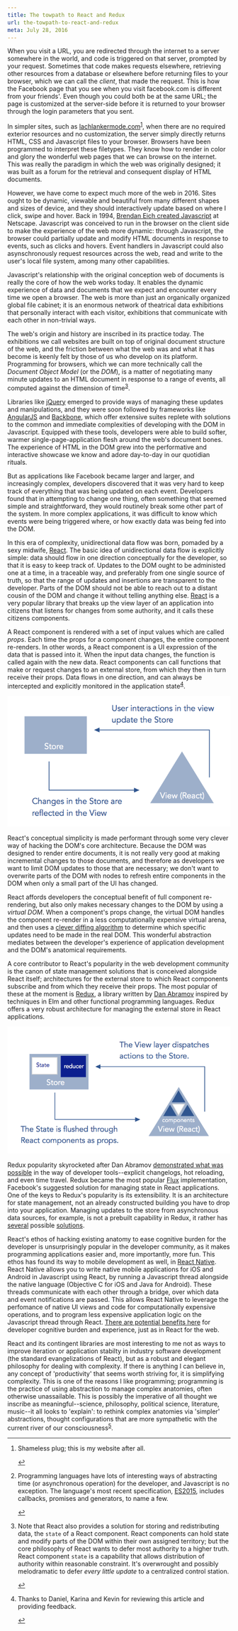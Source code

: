 ```yaml
---
title: The towpath to React and Redux 
url: the-towpath-to-react-and-redux 
meta: July 28, 2016 
---
```

<p>When you visit a URL, you are redirected through the internet to a server somewhere in the world, and code is triggered on that server, prompted by your request. Sometimes that code makes requests elsewhere, retrieving other resources from a database or elsewhere before returning files to your browser, which we can call the <em>client</em>, that made the request. This is how the Facebook page that you see when you visit facebook.com is different from your friends'. Even though you could both be at the same URL; the page is customized at the server-side before it is returned to your browser through the login parameters that you sent.</p>
<p>In simpler sites, such as <a href="http://lachlankermode.com/">lachlankermode.com</a><sup id="fnref-1"><a href="#fn-1" class="footnote-ref">1</a></sup>, when there are no required exterior resources and no customization, the server simply directly returns HTML, CSS and Javascript files to your browser. Browsers have been programmed to interpret these filetypes. They know how to render in color and glory the wonderful web pages that we can browse on the internet. This was really the paradigm in which the web was originally designed; it was built as a forum for the retrieval and consequent display of HTML documents.</p>
<p>However, we have come to expect much more of the web in 2016. Sites ought to be dynamic, viewable and beautiful from many different shapes and sizes of device, and they should interactively update based on where I click, swipe and hover. Back in 1994, <a href="http://speakingjs.com/es5/ch04.html">Brendan Eich created Javascript</a> at Netscape. Javascript was conceived to run in the browser on the client side to make the experience of the web more dynamic: through Javascript, the browser could partially update and modify HTML documents in response to events, such as clicks and hovers. Event handlers in Javascript could also asynschronously request resources across the web, read and write to the user's local file system, among many other capabilities.</p>
<p>Javascript's relationship with the original conception web of documents is really the core of how the web works today. It enables the dynamic experience of data and documents that we expect and encounter every time we open a browser. The web is more than just an organically organized global file cabinet; it is an enormous network of theatrical data exhibitions that personally interact with each visitor, exhibitions that communicate with each other in non-trivial ways.</p>
<p>The web's origin and history are inscribed in its practice today. The exhibitions we call websites are built on top of original document structure of the web, and the friction between what the web was and what it has become is keenly felt by those of us who develop on its platform. Programming for browsers, which we can more technically call the <em>Document Object Model</em> (or the <em>DOM</em>), is a matter of negotiating many minute updates to an HTML document in response to a range of events, all computed against the dimension of time<sup id="fnref-3"><a href="#fn-3" class="footnote-ref">3</a></sup>.</p>
<p>Libraries like <a href="https://jquery.com/">jQuery</a> emerged to provide ways of managing these updates and manipulations, and they were soon followed by frameworks like <a href="https://angularjs.org/">AngularJS</a> and <a href="http://backbonejs.org/">Backbone</a>, which offer extensive suites replete with solutions to the common and immediate complexities of developing with the DOM in Javascript. Equipped with these tools, developers were able to build softer, warmer single-page-application flesh around the web's document bones. The experience of HTML in the DOM grew into the performative and interactive showcase we know and adore day-to-day in our quotidian rituals.</p>
<p>But as applications like Facebook became larger and larger, and increasingly complex, developers discovered that it was very hard to keep track of everything that was being updated on each event. Developers found that in attempting to change one thing, often something that seemed simple and straightforward, they would routinely break some other part of the system. In more complex applications, it was difficult to know which events were being triggered where, or how exactly data was being fed into the DOM.</p>
<p>In this era of complexity, unidirectional data flow was born, pomaded by a sexy midwife, <a href="https://facebook.github.io/react/index.html">React</a>. The basic idea of unidirectional data flow is explicitly simple: data should flow in one direction conceptually for the developer, so that it is easy to keep track of. Updates to the DOM ought to be administed one at a time, in a traceable way, and preferably from one single source of truth, so that the range of updates and insertions are transparent to the developer. Parts of the DOM should not be able to reach out to a distant cousin of the DOM and change it without telling anything else. <a href="https://facebook.github.io/react/index.html">React</a> is a very popular library that breaks up the view layer of an application into citizens that listens for changes from some authority, and it calls these citizens components.</p>
<p>A React component is rendered with a set of input values which are called <em>props</em>. Each time the props for a component changes, the entire component re-renders. In other words, a React component is a UI expression of the data that is passed into it. When the input data changes, the function is called again with the new data. React components can call functions that make or request changes to an external store, from which they then in turn receive their props. Data flows in one direction, and can always be intercepted and explicitly monitored in the application state<sup id="fnref-4"><a href="#fn-4" class="footnote-ref">4</a></sup>.</p>
<p><img src="/static/react1.png" alt="One Way Data Flow"></p>
<p>React's conceptual simplicity is made performant through some very clever way of hacking the DOM's core architecture. Because the DOM was designed to render entire documents, it is not really very good at making incremental changes to those documents, and therefore as developers we want to limit DOM updates to those that are necessary; we don't want to overwrite parts of the DOM with nodes to refresh entire components in the DOM when only a small part of the UI has changed.</p>
<p>React affords developers the conceptual benefit of full component re-rendering, but also only makes necessary changes to the DOM by using a <em>virtual DOM</em>. When a component's props change, the virtual DOM handles the component re-render in a less computationally expensive virtual arena, and then uses a <a href="https://facebook.github.io/react/docs/reconciliation.html">clever diffing algorithm</a> to determine which specific updates need to be made in the real DOM. This wonderful abstraction mediates between the developer's experience of application development and the DOM's anatomical requirements.</p>
<p>A core contributor to React's popularity in the web development community is the canon of state management solutions that is conceived alongside React itself; architectures for the external store to which React components subscribe and from which they receive their props. The most popular of these at the moment is <a href="https://github.com/reactjs/redux">Redux</a>, a library written by <a href="https://github.com/gaearon">Dan Abramov</a> inspired by techniques in Elm and other functional programming languages. Redux offers a very robust architecture for managing the external store in React applications.</p>
<p><img src="/static/react2.png" alt="Redux Architecture"></p>
<p>Redux popularity skyrocketed after Dan Abramov <a href="https://www.youtube.com/watch?v=xsSnOQynTHs">demonstrated what was possible</a> in the way of developer tools--explicit changelogs, hot reloading, and even time travel. Redux became the most popular <a href="https://facebook.github.io/flux/">Flux</a> implementation, Facebook's suggested solution for managing state in React applications. One of the keys to Redux's popularity is its extensibility. It is an architecture for state management, not an already constructed building you have to drop into your application. Managing updates to the store from asynchronous data sources, for example, is not a prebuilt capability in Redux, it rather has <a href="https://github.com/gaearon/redux-thunk">several</a> possible <a href="https://github.com/yelouafi/redux-saga">solutions</a>.</p>
<p>React's ethos of hacking existing anatomy to ease cognitive burden for the developer is unsurprisingly popular in the developer community, as it makes programming applications easier and, more importantly, more fun. This ethos has found its way to mobile development as well, in <a href="https://facebook.github.io/react-native/">React Native</a>. React Native allows you to write native mobile applications for iOS and Android in Javascript using React, by running a Javascript thread alongside the native language (Objective C for iOS and Java for Android). These threads communicate with each other through a bridge, over which data and event notifications are passed. This allows React Native to leverage the perfomance of native UI views and code for computationally expensive operations, and to program less expensive application logic on the Javascript thread through React. <a href="https://www.smashingmagazine.com/2016/04/consider-react-native-mobile-app/">There are potential benefits here</a> for developer cognitive burden and experience, just as in React for the web.</p>
<p>React and its contingent libraries are most interesting to me not as ways to improve iteration or application stabilty in industry software development (the standard evangelizations of React), but as a robust and elegant philosophy for dealing with complexity. If there is anything I can believe in, any concept of 'productivity' that seems worth striving for, it is simplifying complexity. This is one of the reasons I like programming; programming is the practice of using abstraction to manage complex anatomies, often otherwise unassailable. This is possibly the imperative of all thought we inscribe as meaningful--science, philosophy, political science, literature, music--it all looks to 'explain': to rethink complex anatomies via 'simpler' abstractions, thought configurations that are more sympathetic with the current river of our consciousness<sup id="fnref-5"><a href="#fn-5" class="footnote-ref">5</a></sup>.</p>
<div class="footnotes">
<hr>
<ol>
<li id="fn-1">
<p>Shameless plug; this is my website after all.</p>
<a href="#fnref-1" class="footnote-backref">↩</a>
</li>
<li id="fn-3">
<p>Programming languages have lots of interesting ways of abstracting time (or asynchronous operation) for the developer, and Javascript is no exception. The language's most recent specification, <a href="http://www.ecma-international.org/ecma-262/6.0/">ES2015</a>, includes callbacks, promises and generators, to name a few.</p>
<a href="#fnref-3" class="footnote-backref">↩</a>
</li>
<li id="fn-4">
<p>Note that React also provides a solution for storing and redistributing data, the <code>state</code> of a React component. React components can hold state and modify parts of the DOM within their own assigned territory; but the core philosophy of React wants to defer most authority to a higher truth. React component <code>state</code> is a capability that allows distribution of authority within reasonable constraint. It's overwrought and possibly melodramatic to defer <em>every little update</em> to a centralized control station.</p>
<a href="#fnref-4" class="footnote-backref">↩</a>
</li>
<li id="fn-5">
<p>Thanks to Daniel, Karina and Kevin for reviewing this article and providing feedback.</p>
<a href="#fnref-5" class="footnote-backref">↩</a>
</li>
</ol>
</div>
</div>

